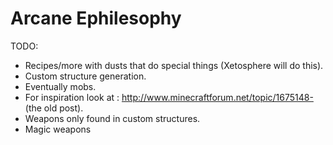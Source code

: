 Arcane Ephilesophy
=============
TODO:

- Recipes/more with dusts that do special things (Xetosphere will do this).
- Custom structure generation.
- Eventually mobs.
- For inspiration look at : http://www.minecraftforum.net/topic/1675148- (the old post).
- Weapons only found in custom structures.
- Magic weapons
